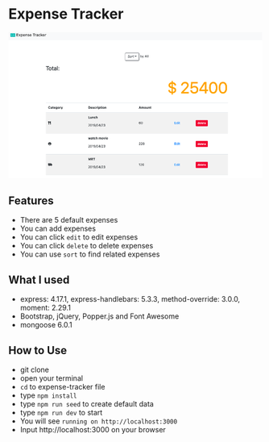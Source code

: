 # Expense Tracker
![](./demo.jpg)
## Features
- There are 5 default expenses
- You can add expenses 
- You can click `edit` to edit expenses
- You can click `delete` to delete expenses
- You can use `sort` to find related expenses

## What I used
- express: 4.17.1, express-handlebars: 5.3.3, method-override: 3.0.0, moment: 2.29.1
- Bootstrap, jQuery, Popper.js and Font Awesome
- mongoose 6.0.1

## How to Use
- git clone 
- open your terminal
- `cd` to expense-tracker file
- type `npm install`
- type `npm run seed` to create default data
- type `npm run dev` to start 
- You will see `running on http://localhost:3000` 
- Input http://localhost:3000 on your browser 
